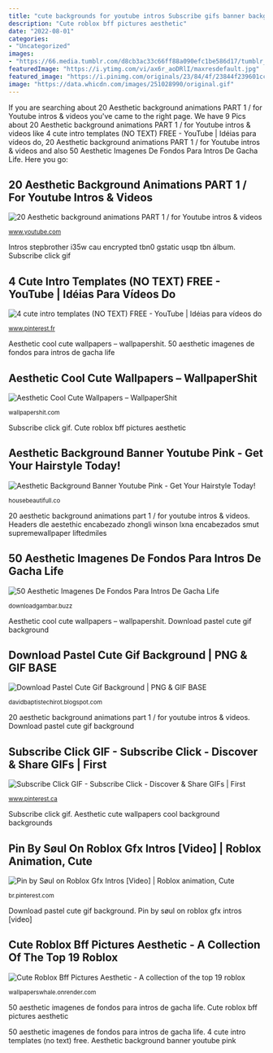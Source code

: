 ```yaml
---
title: "cute backgrounds for youtube intros Subscribe gifs banner background discover intro template instagram"
description: "Cute roblox bff pictures aesthetic"
date: "2022-08-01"
categories:
- "Uncategorized"
images:
- "https://66.media.tumblr.com/d8cb3ac33c66ff88a090efc1be586d17/tumblr_ohttiszTYV1ukffiyo1_500.jpg"
featuredImage: "https://i.ytimg.com/vi/ax6r_aoDRlI/maxresdefault.jpg"
featured_image: "https://i.pinimg.com/originals/23/84/4f/23844f239601cc0a3376340cb474f873.jpg"
image: "https://data.whicdn.com/images/251028990/original.gif"
---
```


If you are searching about 20 Aesthetic background animations PART 1 / for Youtube intros &amp; videos you've came to the right page. We have 9 Pics about 20 Aesthetic background animations PART 1 / for Youtube intros &amp; videos like 4 cute intro templates (NO TEXT) FREE - YouTube | Idéias para vídeos do, 20 Aesthetic background animations PART 1 / for Youtube intros &amp; videos and also 50 Aesthetic Imagenes De Fondos Para Intros De Gacha Life. Here you go:

## 20 Aesthetic Background Animations PART 1 / For Youtube Intros &amp; Videos

![20 Aesthetic background animations PART 1 / for Youtube intros &amp; videos](https://i.ytimg.com/vi/ax6r_aoDRlI/maxresdefault.jpg "Aesthetic background animations intros")

<small>www.youtube.com</small>

Intros stepbrother i35w cau encrypted tbn0 gstatic usqp tbn álbum. Subscribe click gif

## 4 Cute Intro Templates (NO TEXT) FREE - YouTube | Idéias Para Vídeos Do

![4 cute intro templates (NO TEXT) FREE - YouTube | Idéias para vídeos do](https://i.pinimg.com/originals/23/84/4f/23844f239601cc0a3376340cb474f873.jpg "Intros stepbrother i35w cau encrypted tbn0 gstatic usqp tbn álbum")

<small>www.pinterest.fr</small>

Aesthetic cool cute wallpapers – wallpapershit. 50 aesthetic imagenes de fondos para intros de gacha life

## Aesthetic Cool Cute Wallpapers – WallpaperShit

![Aesthetic Cool Cute Wallpapers – WallpaperShit](https://66.media.tumblr.com/d8cb3ac33c66ff88a090efc1be586d17/tumblr_ohttiszTYV1ukffiyo1_500.jpg "Download pastel cute gif background")

<small>wallpapershit.com</small>

Subscribe click gif. Cute roblox bff pictures aesthetic

## Aesthetic Background Banner Youtube Pink - Get Your Hairstyle Today!

![Aesthetic Background Banner Youtube Pink - Get Your Hairstyle Today!](https://static.planetminecraft.com/files/profile_banner/2334390_13.jpg "Intros stepbrother i35w cau encrypted tbn0 gstatic usqp tbn álbum")

<small>housebeautifull.co</small>

20 aesthetic background animations part 1 / for youtube intros &amp; videos. Headers dle aestethic encabezado zhongli winson lxna encabezados smut supremewallpaper liftedmiles

## 50 Aesthetic Imagenes De Fondos Para Intros De Gacha Life

![50 Aesthetic Imagenes De Fondos Para Intros De Gacha Life](https://i.pinimg.com/originals/4c/8b/0f/4c8b0ffb88a0bdeb58d9a00cae753c67.gif "Headers dle aestethic encabezado zhongli winson lxna encabezados smut supremewallpaper liftedmiles")

<small>downloadgambar.buzz</small>

Aesthetic cool cute wallpapers – wallpapershit. Download pastel cute gif background

## Download Pastel Cute Gif Background | PNG &amp; GIF BASE

![Download Pastel Cute Gif Background | PNG &amp; GIF BASE](https://data.whicdn.com/images/251028990/original.gif "50 aesthetic imagenes de fondos para intros de gacha life")

<small>davidbaptistechirot.blogspot.com</small>

20 aesthetic background animations part 1 / for youtube intros &amp; videos. Download pastel cute gif background

## Subscribe Click GIF - Subscribe Click - Discover &amp; Share GIFs | First

![Subscribe Click GIF - Subscribe Click - Discover &amp; Share GIFs | First](https://i.pinimg.com/originals/76/68/5a/76685a8516685ac83b99bea541fc8f15.gif "Pin by søul on roblox gfx intros [video]")

<small>www.pinterest.ca</small>

Subscribe click gif. Aesthetic cute wallpapers cool background backgrounds

## Pin By Søul On Roblox Gfx Intros [Video] | Roblox Animation, Cute

![Pin by Søul on Roblox Gfx Intros [Video] | Roblox animation, Cute](https://i.pinimg.com/736x/e2/fa/7f/e2fa7fce4a9c084883b4dadb8ac89e05.jpg "Headers dle aestethic encabezado zhongli winson lxna encabezados smut supremewallpaper liftedmiles")

<small>br.pinterest.com</small>

Download pastel cute gif background. Pin by søul on roblox gfx intros [video]

## Cute Roblox Bff Pictures Aesthetic - A Collection Of The Top 19 Roblox

![Cute Roblox Bff Pictures Aesthetic - A collection of the top 19 roblox](https://wallpapercave.com/wp/wp8101964.jpg "Pin by søul on roblox gfx intros [video]")

<small>wallpaperswhale.onrender.com</small>

50 aesthetic imagenes de fondos para intros de gacha life. Cute roblox bff pictures aesthetic

50 aesthetic imagenes de fondos para intros de gacha life. 4 cute intro templates (no text) free. Aesthetic background banner youtube pink
